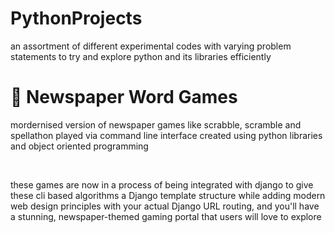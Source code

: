 # PythonProjects
an assortment of different experimental codes with varying problem statements to try and explore python and its libraries efficiently
# 📰 Newspaper Word Games
<p> mordernised version of newspaper games like scrabble, scramble and spellathon played via command line interface created using python libraries and object oriented programming</p><br>
<p>these games are now in a process of being integrated with django to give these cli based algorithms a Django template structure while adding modern web design principles with your actual Django URL routing, and you'll have a stunning, newspaper-themed gaming portal that users will love to explore</p>
